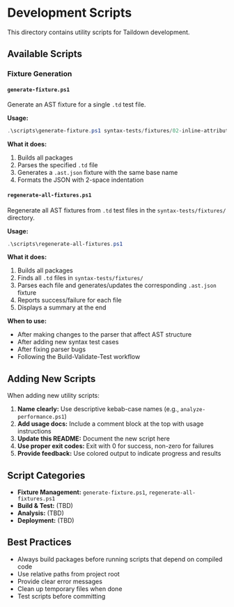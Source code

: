 # Development Scripts

This directory contains utility scripts for Taildown development.

## Available Scripts

### Fixture Generation

#### `generate-fixture.ps1`
Generate an AST fixture for a single `.td` test file.

**Usage:**
```powershell
.\scripts\generate-fixture.ps1 syntax-tests/fixtures/02-inline-attributes/01-headings.td
```

**What it does:**
1. Builds all packages
2. Parses the specified `.td` file
3. Generates a `.ast.json` fixture with the same base name
4. Formats the JSON with 2-space indentation

#### `regenerate-all-fixtures.ps1`
Regenerate all AST fixtures from `.td` test files in the `syntax-tests/fixtures/` directory.

**Usage:**
```powershell
.\scripts\regenerate-all-fixtures.ps1
```

**What it does:**
1. Builds all packages
2. Finds all `.td` files in `syntax-tests/fixtures/`
3. Parses each file and generates/updates the corresponding `.ast.json` fixture
4. Reports success/failure for each file
5. Displays a summary at the end

**When to use:**
- After making changes to the parser that affect AST structure
- After adding new syntax test cases
- After fixing parser bugs
- Following the Build-Validate-Test workflow

## Adding New Scripts

When adding new utility scripts:

1. **Name clearly:** Use descriptive kebab-case names (e.g., `analyze-performance.ps1`)
2. **Add usage docs:** Include a comment block at the top with usage instructions
3. **Update this README:** Document the new script here
4. **Use proper exit codes:** Exit with 0 for success, non-zero for failures
5. **Provide feedback:** Use colored output to indicate progress and results

## Script Categories

- **Fixture Management:** `generate-fixture.ps1`, `regenerate-all-fixtures.ps1`
- **Build & Test:** (TBD)
- **Analysis:** (TBD)
- **Deployment:** (TBD)

## Best Practices

- Always build packages before running scripts that depend on compiled code
- Use relative paths from project root
- Provide clear error messages
- Clean up temporary files when done
- Test scripts before committing

